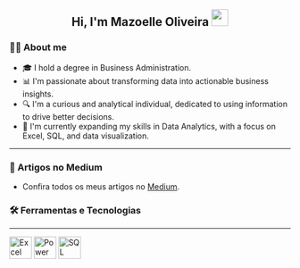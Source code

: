 <h2 align="center">
  Hi, I'm Mazoelle Oliveira
  <img src="https://raw.githubusercontent.com/MartinHeinz/MartinHeinz/master/wave.gif" width="30px"/>
</h2>

### 👩‍💻 About me


* 🎓 I hold a degree in Business Administration.
* 📊 I'm passionate about transforming data into actionable business insights.
* 🔍 I'm a curious and analytical individual, dedicated to using information to drive better decisions.
* 🚀 I'm currently expanding my skills in Data Analytics, with a focus on Excel, SQL, and data visualization.

_ _ _ _ _ 
### 📝 Artigos no Medium


* Confira todos os meus artigos no [Medium](https://medium.com/@mazoelle09).

### 🛠️ Ferramentas e Tecnologias
_ _ _ _ _ 

<p align="left">
  <img src="https://cdn.jsdelivr.net/gh/devicons/devicon/icons/excel/excel-plain.svg" alt="Excel" height="40" />
  <img src="https://cdn.jsdelivr.net/gh/devicons/devicon/icons/powerbi/powerbi-plain.svg" alt="Power BI" height="40" />
  <img src="https://cdn.jsdelivr.net/gh/devicons/devicon/icons/microsoftsqlserver/microsoftsqlserver-plain.svg" alt="SQL Server" height="40" />
</p>


